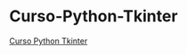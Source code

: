 # Curso-Python-Tkinter

[Curso Python Tkinter](https://www.youtube.com/watch?v=RtrZcoVD1WM&list=PLqx8fDb-FZDFznZcXb_u_NyiQ7Nai674-)